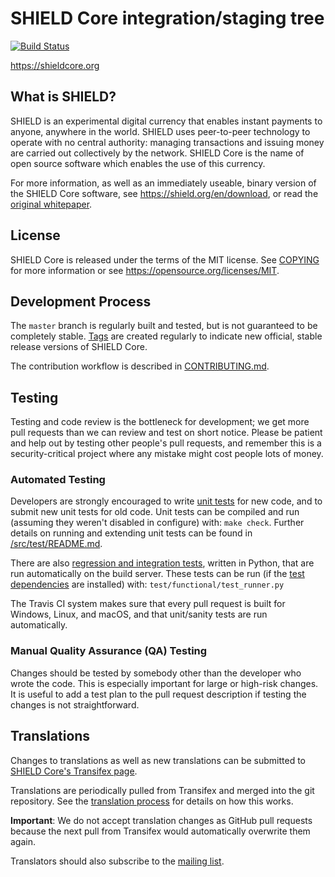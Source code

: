 SHIELD Core integration/staging tree
=====================================

[![Build Status](https://travis-ci.org/shield/shield.svg?branch=master)](https://travis-ci.org/shield/shield)

https://shieldcore.org

What is SHIELD?
----------------

SHIELD is an experimental digital currency that enables instant payments to
anyone, anywhere in the world. SHIELD uses peer-to-peer technology to operate
with no central authority: managing transactions and issuing money are carried
out collectively by the network. SHIELD Core is the name of open source
software which enables the use of this currency.

For more information, as well as an immediately useable, binary version of
the SHIELD Core software, see https://shield.org/en/download, or read the
[original whitepaper](https://shieldcore.org/shield.pdf).

License
-------

SHIELD Core is released under the terms of the MIT license. See [COPYING](COPYING) for more
information or see https://opensource.org/licenses/MIT.

Development Process
-------------------

The `master` branch is regularly built and tested, but is not guaranteed to be
completely stable. [Tags](https://github.com/shield/shield/tags) are created
regularly to indicate new official, stable release versions of SHIELD Core.

The contribution workflow is described in [CONTRIBUTING.md](CONTRIBUTING.md).

Testing
-------

Testing and code review is the bottleneck for development; we get more pull
requests than we can review and test on short notice. Please be patient and help out by testing
other people's pull requests, and remember this is a security-critical project where any mistake might cost people
lots of money.

### Automated Testing

Developers are strongly encouraged to write [unit tests](src/test/README.md) for new code, and to
submit new unit tests for old code. Unit tests can be compiled and run
(assuming they weren't disabled in configure) with: `make check`. Further details on running
and extending unit tests can be found in [/src/test/README.md](/src/test/README.md).

There are also [regression and integration tests](/test), written
in Python, that are run automatically on the build server.
These tests can be run (if the [test dependencies](/test) are installed) with: `test/functional/test_runner.py`

The Travis CI system makes sure that every pull request is built for Windows, Linux, and macOS, and that unit/sanity tests are run automatically.

### Manual Quality Assurance (QA) Testing

Changes should be tested by somebody other than the developer who wrote the
code. This is especially important for large or high-risk changes. It is useful
to add a test plan to the pull request description if testing the changes is
not straightforward.

Translations
------------

Changes to translations as well as new translations can be submitted to
[SHIELD Core's Transifex page](https://www.transifex.com/projects/p/shield/).

Translations are periodically pulled from Transifex and merged into the git repository. See the
[translation process](doc/translation_process.md) for details on how this works.

**Important**: We do not accept translation changes as GitHub pull requests because the next
pull from Transifex would automatically overwrite them again.

Translators should also subscribe to the [mailing list](https://groups.google.com/forum/#!forum/shield-translators).
